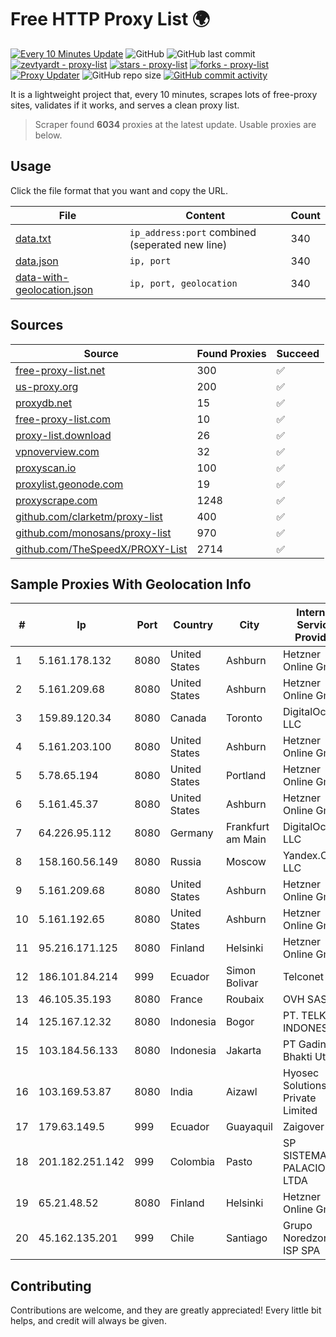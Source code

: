 
# Free HTTP Proxy List 🌍

[![Every 10 Minutes Update](https://github.com/mertguvencli/http-proxy-list/actions/workflows/main.yml/badge.svg?branch=main)](https://github.com/mertguvencli/http-proxy-list/actions/workflows/main.yml)
![GitHub](https://img.shields.io/github/license/mertguvencli/http-proxy-list)
![GitHub last commit](https://img.shields.io/github/last-commit/mertguvencli/http-proxy-list)
[![zevtyardt - proxy-list](https://img.shields.io/static/v1?label=zevtyardt&message=proxy-list&color=blue&logo=github)](https://github.com/zevtyardt/proxy-list "Go to GitHub repo")
[![stars - proxy-list](https://img.shields.io/github/stars/zevtyardt/proxy-list?style=social)](https://github.com/zevtyardt/proxy-list)
[![forks - proxy-list](https://img.shields.io/github/forks/zevtyardt/proxy-list?style=social)](https://github.com/zevtyardt/proxy-list)
[![Proxy Updater](https://github.com/zevtyardt/proxy-list/workflows/Proxy%20Updater/badge.svg)](https://github.com/zevtyardt/proxy-list/actions?query=workflow:"Proxy+Updater")
![GitHub repo size](https://img.shields.io/github/repo-size/zevtyardt/proxy-list)
[![GitHub commit activity](https://img.shields.io/github/commit-activity/m/zevtyardt/proxy-list?logo=commits)](https://github.com/zevtyardt/proxy-list/commits/main)

It is a lightweight project that, every 10 minutes, scrapes lots of free-proxy sites, validates if it works, and serves a clean proxy list.

> Scraper found **6034** proxies at the latest update. Usable proxies are below.

## Usage

Click the file format that you want and copy the URL.

|File|Content|Count|
|----|-------|-----|
|[data.txt](https://raw.githubusercontent.com/mertguvencli/http-proxy-list/main/proxy-list/data.txt)|`ip_address:port` combined (seperated new line)|340|
|[data.json](https://raw.githubusercontent.com/mertguvencli/http-proxy-list/main/proxy-list/data.json)|`ip, port`|340|
|[data-with-geolocation.json](https://raw.githubusercontent.com/mertguvencli/http-proxy-list/main/proxy-list/data-with-geolocation.json)|`ip, port, geolocation`|340|

## Sources

|Source|Found Proxies|Succeed|
|------|-------------|-------|
|[free-proxy-list.net](https://free-proxy-list.net)|300|✅|
|[us-proxy.org](https://www.us-proxy.org)|200|✅|
|[proxydb.net](http://proxydb.net)|15|✅|
|[free-proxy-list.com](https://free-proxy-list.com/?page=&port=&type%5B%5D=http&type%5B%5D=https&up_time=0&search=Search)|10|✅|
|[proxy-list.download](https://www.proxy-list.download/HTTP)|26|✅|
|[vpnoverview.com](https://vpnoverview.com/privacy/anonymous-browsing/free-proxy-servers)|32|✅|
|[proxyscan.io](https://www.proxyscan.io)|100|✅|
|[proxylist.geonode.com](https://proxylist.geonode.com/api/proxy-list?limit=300&page=1&sort_by=lastChecked&sort_type=desc&protocols=http,https)|19|✅|
|[proxyscrape.com](https://api.proxyscrape.com/v2/?request=displayproxies&protocol=http&timeout=10000&country=all&ssl=all&anonymity=all)|1248|✅|
|[github.com/clarketm/proxy-list](https://raw.githubusercontent.com/clarketm/proxy-list/master/proxy-list-raw.txt)|400|✅|
|[github.com/monosans/proxy-list](https://raw.githubusercontent.com/monosans/proxy-list/main/proxies/http.txt)|970|✅|
|[github.com/TheSpeedX/PROXY-List](https://raw.githubusercontent.com/TheSpeedX/PROXY-List/master/http.txt)|2714|✅|


## Sample Proxies With Geolocation Info

|#|Ip|Port|Country|City|Internet Service Provider|
|-|--|----|-------|----|-------------------------|
|1|5.161.178.132|8080|United States|Ashburn|Hetzner Online GmbH|
|2|5.161.209.68|8080|United States|Ashburn|Hetzner Online GmbH|
|3|159.89.120.34|8080|Canada|Toronto|DigitalOcean, LLC|
|4|5.161.203.100|8080|United States|Ashburn|Hetzner Online GmbH|
|5|5.78.65.194|8080|United States|Portland|Hetzner Online GmbH|
|6|5.161.45.37|8080|United States|Ashburn|Hetzner Online GmbH|
|7|64.226.95.112|8080|Germany|Frankfurt am Main|DigitalOcean, LLC|
|8|158.160.56.149|8080|Russia|Moscow|Yandex.Cloud LLC|
|9|5.161.209.68|8080|United States|Ashburn|Hetzner Online GmbH|
|10|5.161.192.65|8080|United States|Ashburn|Hetzner Online GmbH|
|11|95.216.171.125|8080|Finland|Helsinki|Hetzner Online GmbH|
|12|186.101.84.214|999|Ecuador|Simon Bolivar|Telconet S.A|
|13|46.105.35.193|8080|France|Roubaix|OVH SAS|
|14|125.167.12.32|8080|Indonesia|Bogor|PT. TELKOM INDONESIA|
|15|103.184.56.133|8080|Indonesia|Jakarta|PT Gading Bhakti Utama|
|16|103.169.53.87|8080|India|Aizawl|Hyosec Solutions Private Limited|
|17|179.63.149.5|999|Ecuador|Guayaquil|Zaigover S.A|
|18|201.182.251.142|999|Colombia|Pasto|SP SISTEMAS PALACIOS LTDA|
|19|65.21.48.52|8080|Finland|Helsinki|Hetzner Online GmbH|
|20|45.162.135.201|999|Chile|Santiago|Grupo Noredzone ISP SPA|



## Contributing

Contributions are welcome, and they are greatly appreciated! Every
little bit helps, and credit will always be given.


